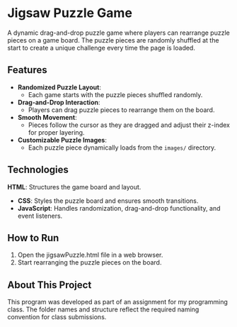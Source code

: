 # Jigsaw Puzzle Game
A dynamic drag-and-drop puzzle game where players can rearrange puzzle pieces on a game board. 
The puzzle pieces are randomly shuffled at the start to create a unique challenge every time the page is loaded.

## Features
- **Randomized Puzzle Layout**:
  - Each game starts with the puzzle pieces shuffled randomly.
- **Drag-and-Drop Interaction**:
  - Players can drag puzzle pieces to rearrange them on the board.
- **Smooth Movement**:
  - Pieces follow the cursor as they are dragged and adjust their z-index for proper layering.
- **Customizable Puzzle Images**:
  - Each puzzle piece dynamically loads from the `images/` directory.

## Technologies
**HTML**: Structures the game board and layout.
- **CSS**: Styles the puzzle board and ensures smooth transitions.
- **JavaScript**: Handles randomization, drag-and-drop functionality, and event listeners.

## How to Run
1. Open the jigsawPuzzle.html file in a web browser.
2. Start rearranging the puzzle pieces on the board.

## About This Project
This program was developed as part of an assignment for my programming class. 
The folder names and structure reflect the required naming convention for class submissions.